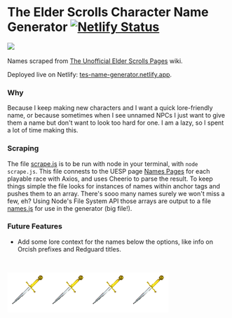 # The Elder Scrolls Character Name Generator [![Netlify Status](https://api.netlify.com/api/v1/badges/1679775e-f0ec-4cef-9612-0bd7edbc735f/deploy-status)](https://app.netlify.com/sites/dunmer-name-generator/deploys)

<img src="https://user-images.githubusercontent.com/52248161/156279222-e08f6cf5-86cd-4901-bf78-7241d06434fd.png" width="400">

Names scraped from [The Unofficial Elder Scrolls Pages](https://en.uesp.net/wiki/Lore:Names) wiki.

Deployed live on Netlify: [tes-name-generator.netlify.app](https://tes-name-generator.netlify.app/).

### Why

Because I keep making new characters and I want a quick lore-friendly name, or because sometimes when I see unnamed NPCs I just want to give them a name but don't want to look too hard for one. I am a lazy, so I spent a lot of time making this.

### Scraping

The file [scrape.js](./scrape.js) is to be run with node in your terminal, with `node scrape.js`.
This file connests to the UESP page [Names Pages](https://en.uesp.net/wiki/Lore:Names) for each playable race with Axios, and uses Cheerio to parse the result. To keep things simple the file looks for instances of names within anchor tags and pushes them to an array. There's sooo many names surely we won't miss a few, eh? Using Node's File System API those arrays are output to a file [names.js](./src/scripts/names/names.js) for use in the generator (big file!).

### Future Features
- Add some lore context for the names below the options, like info on Orcish prefixes and Redguard titles.

<br>

<img src="./src/assets/images/dagger.gif"><img src="./src/assets/images/dagger.gif"><img src="./src/assets/images/dagger.gif"><img src="./src/assets/images/dagger.gif">
